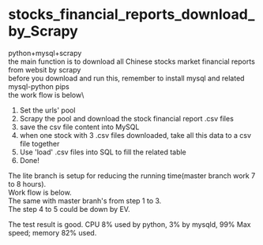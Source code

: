 # stocks_financial_reports_download_by_Scrapy
python+mysql+scrapy\
the main function is to download all Chinese stocks market financial reports from websit by scrapy\
before you download and run this, remember to install mysql and related mysql-python pips\
the work flow is below\
1. Set the urls' pool
2. Scrapy the pool and download the stock financial report .csv files
3. save the csv file content into MySQL
4. when one stock with 3 .csv files downloaded, take all this data to a csv file together
5. Use 'load' .csv files into SQL to fill the related table 
6. Done!

The lite branch is setup for reducing the running time(master branch work 7 to 8 hours).\
Work flow is below.\
The same with master branh's from step 1 to 3.\
The step 4 to 5 could be down by EV.

The test result is good. CPU 8% used by python, 3% by mysqld, 99% Max speed; memory 82% used.   
